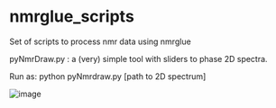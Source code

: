  # nmrglue_scripts
  

Set of scripts to process nmr data using nmrglue

pyNmrDraw.py :  a (very) simple tool with sliders to phase 2D spectra. 

Run as: python pyNmrdraw.py [path to 2D spectrum]

![image](https://github.com/karamanoslab/nmrglue_scripts/assets/118688626/b8834c0c-93d5-4131-a355-383de2437f6a)




